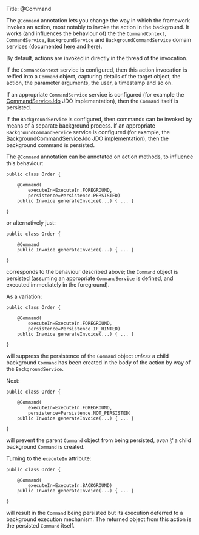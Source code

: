 Title: @Command

The `@Command` annotation lets you change the way in which the framework invokes an action, most notably to invoke the action in the background.  It works (and influences the behaviour of) the the `CommandContext`, `CommandService`, `BackgroundService` and `BackgroundCommandService` domain services (documented [here](../../../reference/services/command-context.html) and [here](../../../reference/services/background-service.html)). 

By default, actions are invoked in directly in the thread of the invocation.

If the `CommandContext` service is configured, then this action invocation is reified into a `Command` object, capturing details of the target object, the action, the parameter arguments, the user, a timestamp and so on. 

If an appropriate `CommandService` service is configured (for example the [CommandServiceJdo](../../../components/objectstores/jdo/services/command-service-jdo.html) JDO implementation), then the `Command` itself is persisted.

If the `BackgroundService` is configured, then commands can be invoked by means of a separate background process.  If an appropriate `BackgroundCommandService` service is configured (for example, the [BackgroundCommandServiceJdo](../../../components/objectstores/jdo/services/background-command-service-jdo.html) JDO implementation), then the background command is persisted.

The `@Command` annotation can be annotated on action methods, to influence this behaviour:

    public class Order {

        @Command(
            executeIn=ExecuteIn.FOREGROUND, 
            persistence=Persistence.PERSISTED)
        public Invoice generateInvoice(...) { ... }

    }

or alternatively just:

    public class Order {

        @Command
        public Invoice generateInvoice(...) { ... }

    }

corresponds to the behaviour described above; the `Command` object is persisted (assuming an appropriate `CommandService` is defined, and executed immediately in the foreground).

As a variation:
 
    public class Order {

        @Command(
            executeIn=ExecuteIn.FOREGROUND, 
            persistence=Persistence.IF_HINTED)
        public Invoice generateInvoice(...) { ... }

    }

will suppress the persistence of the `Command` object *unless* a child background `Command` has been created in the body of the action by way of the `BackgroundService`.

Next:

    public class Order {

        @Command(
            executeIn=ExecuteIn.FOREGROUND, 
            persistence=Persistence.NOT_PERSISTED)
        public Invoice generateInvoice(...) { ... }

    }

will prevent the parent `Command` object from being persisted, *even if* a child background `Command` is created.


Turning to the `executeIn` attribute:

    public class Order {

        @Command(
            executeIn=ExecuteIn.BACKGROUND)
        public Invoice generateInvoice(...) { ... }

    }

will result in the `Command` being persisted but its execution deferred to a background execution mechanism.  The returned object from this action is the persisted `Command` itself.

